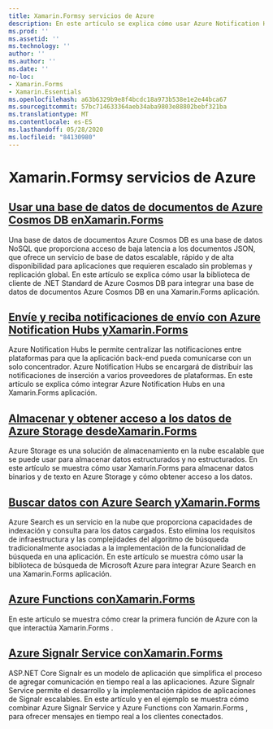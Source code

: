 ```yaml
---
title: Xamarin.Formsy servicios de Azure
description: En este artículo se explica cómo usar Azure Notification Hubs para enviar notificaciones de envío entre plataformas a Xamarin.Forms las aplicaciones.
ms.prod: ''
ms.assetid: ''
ms.technology: ''
author: ''
ms.author: ''
ms.date: ''
no-loc:
- Xamarin.Forms
- Xamarin.Essentials
ms.openlocfilehash: a63b6329b9e8f4bcdc18a973b538e1e2e44bca67
ms.sourcegitcommit: 57bc714633364aeb34aba9803e88802bebf321ba
ms.translationtype: MT
ms.contentlocale: es-ES
ms.lasthandoff: 05/28/2020
ms.locfileid: "84130980"
---
```

# <a name="xamarinforms-and-azure-services"></a>Xamarin.Formsy servicios de Azure

## <a name="consume-an-azure-cosmos-db-document-database-in-xamarinformsazure-cosmosdbmd"></a>[Usar una base de datos de documentos de Azure Cosmos DB enXamarin.Forms](azure-cosmosdb.md)

Una base de datos de documentos Azure Cosmos DB es una base de datos NoSQL que proporciona acceso de baja latencia a los documentos JSON, que ofrece un servicio de base de datos escalable, rápido y de alta disponibilidad para aplicaciones que requieren escalado sin problemas y replicación global. En este artículo se explica cómo usar la biblioteca de cliente de .NET Standard de Azure Cosmos DB para integrar una base de datos de documentos Azure Cosmos DB en una Xamarin.Forms aplicación.

## <a name="send-and-receive-push-notifications-with-azure-notification-hubs-and-xamarinformsazure-notification-hubmd"></a>[Envíe y reciba notificaciones de envío con Azure Notification Hubs yXamarin.Forms](azure-notification-hub.md)

Azure Notification Hubs le permite centralizar las notificaciones entre plataformas para que la aplicación back-end pueda comunicarse con un solo concentrador. Azure Notification Hubs se encargará de distribuir las notificaciones de inserción a varios proveedores de plataformas. En este artículo se explica cómo integrar Azure Notification Hubs en una Xamarin.Forms aplicación.

## <a name="store-and-access-data-in-azure-storage-from-xamarinformsazure-storagemd"></a>[Almacenar y obtener acceso a los datos de Azure Storage desdeXamarin.Forms](azure-storage.md)

Azure Storage es una solución de almacenamiento en la nube escalable que se puede usar para almacenar datos estructurados y no estructurados. En este artículo se muestra cómo usar Xamarin.Forms para almacenar datos binarios y de texto en Azure Storage y cómo obtener acceso a los datos.

## <a name="search-data-with-azure-search-and-xamarinformsazure-searchmd"></a>[Buscar datos con Azure Search yXamarin.Forms](azure-search.md)

Azure Search es un servicio en la nube que proporciona capacidades de indexación y consulta para los datos cargados. Esto elimina los requisitos de infraestructura y las complejidades del algoritmo de búsqueda tradicionalmente asociadas a la implementación de la funcionalidad de búsqueda en una aplicación. En este artículo se muestra cómo usar la biblioteca de búsqueda de Microsoft Azure para integrar Azure Search en una Xamarin.Forms aplicación.

## <a name="azure-functions-with-xamarinformsazure-functionsmd"></a>[Azure Functions conXamarin.Forms](azure-functions.md)

En este artículo se muestra cómo crear la primera función de Azure con la que interactúa Xamarin.Forms .

## <a name="azure-signalr-service-with-xamarinformsazure-signalrmd"></a>[Azure Signalr Service conXamarin.Forms](azure-signalr.md)

ASP.NET Core Signalr es un modelo de aplicación que simplifica el proceso de agregar comunicación en tiempo real a las aplicaciones. Azure Signalr Service permite el desarrollo y la implementación rápidos de aplicaciones de Signalr escalables. En este artículo y en el ejemplo se muestra cómo combinar Azure Signalr Service y Azure Functions con Xamarin.Forms , para ofrecer mensajes en tiempo real a los clientes conectados.
